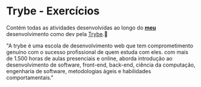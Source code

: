 # Trybe - Exercícios

Contém todas as atividades desenvolvidas ao longo do __[meu](https://www.linkedin.com/in/thiago-duarte-b196b4261/)__ desenvolvimento como dev pela [Trybe](https://www.betrybe.com/).:rocket:

"A trybe é uma escola de desenvolvimento web que tem comprometimento genuíno com o sucesso profissional de quem estuda com eles. com mais de 1.500 horas de aulas presenciais e online, aborda introdução ao desenvolvimento de software, front-end, back-end, ciência da computação, engenharia de software, metodologias ágeis e habilidades comportamentais."

